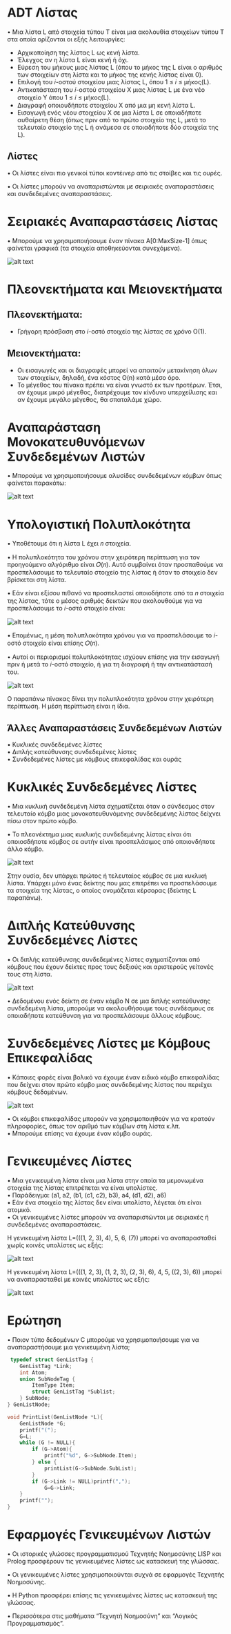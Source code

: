 # ADT Λίστας

• Μια λίστα L από στοιχεία τύπου T είναι μια ακολουθία στοιχείων τύπου T στα οποία ορίζονται οι εξής λειτουργίες:
  - Αρχικοποίηση της λίστας L ως κενή λίστα.
  - Έλεγχος αν η λίστα L είναι κενή ή όχι.
  - Εύρεση του μήκους μιας λίστας L (όπου το μήκος της L είναι ο αριθμός των στοιχείων στη λίστα και το μήκος της κενής λίστας είναι 0).
  - Επιλογή του 𝑖-οστού στοιχείου μιας λίστας L, όπου 1 ≤ 𝑖 ≤ μήκος(L).
  - Αντικατάσταση του 𝑖-οστού στοιχείου X μιας λίστας L με ένα νέο στοιχείο Y όπου 1 ≤ 𝑖 ≤ μήκος(L).
  - Διαγραφή οποιουδήποτε στοιχείου X από μια μη κενή λίστα L.
  - Εισαγωγή ενός νέου στοιχείου X σε μια λίστα L σε οποιαδήποτε αυθαίρετη θέση (όπως πριν από το πρώτο στοιχείο της L, μετά το τελευταίο στοιχείο της L ή ανάμεσα σε οποιαδήποτε δύο στοιχεία της L).

## Λίστες

• Οι λίστες είναι πιο γενικοί τύποι κοντέινερ από τις στοίβες και τις ουρές.

• Οι λίστες μπορούν να αναπαριστώνται με σειριακές αναπαραστάσεις και συνδεδεμένες αναπαραστάσεις.

# Σειριακές Αναπαραστάσεις Λίστας

• Μπορούμε να χρησιμοποιήσουμε έναν πίνακα A[0:MaxSize-1] όπως φαίνεται γραφικά (τα στοιχεία αποθηκεύονται συνεχόμενα).

![alt text](image.png)



# Πλεονεκτήματα και Μειονεκτήματα

## Πλεονεκτήματα:
- Γρήγορη πρόσβαση στο 𝑖-οστό στοιχείο της λίστας σε χρόνο O(1).

## Μειονεκτήματα:
- Οι εισαγωγές και οι διαγραφές μπορεί να απαιτούν μετακίνηση όλων των στοιχείων, δηλαδή, ένα κόστος O(n) κατά μέσο όρο.
- Το μέγεθος του πίνακα πρέπει να είναι γνωστό εκ των προτέρων. Έτσι, αν έχουμε μικρό μέγεθος, διατρέχουμε τον κίνδυνο υπερχείλισης και αν έχουμε μεγάλο μέγεθος, θα σπαταλάμε χώρο.

# Αναπαράσταση Μονοκατευθυνόμενων Συνδεδεμένων Λιστών

• Μπορούμε να χρησιμοποιήσουμε αλυσίδες συνδεδεμένων κόμβων όπως φαίνεται παρακάτω:

![alt text](image-1.png)

# Υπολογιστική Πολυπλοκότητα

• Υποθέτουμε ότι η λίστα L έχει 𝑛 στοιχεία.

• Η πολυπλοκότητα του χρόνου στην χειρότερη περίπτωση για τον προηγούμενο αλγόριθμο είναι 𝑂(𝑛). Αυτό συμβαίνει όταν προσπαθούμε να προσπελάσουμε το τελευταίο στοιχείο της λίστας ή όταν το στοιχείο δεν βρίσκεται στη λίστα.

• Εάν είναι εξίσου πιθανό να προσπελαστεί οποιοδήποτε από τα 𝑛 στοιχεία της λίστας, τότε ο μέσος αριθμός δεικτών που ακολουθούμε για να προσπελάσουμε το 𝑖-οστό στοιχείο είναι:



![alt text](image-2.png)



• Επομένως, η μέση πολυπλοκότητα χρόνου για να προσπελάσουμε το 𝑖-οστό στοιχείο είναι επίσης 𝑂(𝑛).

• Αυτοί οι περιορισμοί πολυπλοκότητας ισχύουν επίσης για την εισαγωγή πριν ή μετά το 𝑖-οστό στοιχείο, ή για τη διαγραφή ή την αντικατάστασή του.

![alt text](image-3.png)

O παραπάνω πίνακας δίνει την πολυπλοκότητα χρόνου στην χειρότερη περίπτωση. Η μέση περίπτωση είναι η ίδια.

## Άλλες Αναπαραστάσεις Συνδεδεμένων Λιστών

• Κυκλικές συνδεδεμένες λίστες  
• Διπλής κατεύθυνσης συνδεδεμένες λίστες  
• Συνδεδεμένες λίστες με κόμβους επικεφαλίδας και ουράς

# Κυκλικές Συνδεδεμένες Λίστες

• Μια κυκλική συνδεδεμένη λίστα σχηματίζεται όταν ο σύνδεσμος στον τελευταίο κόμβο μιας μονοκατευθυνόμενης συνδεδεμένης λίστας δείχνει πίσω στον πρώτο κόμβο.

• Το πλεονέκτημα μιας κυκλικής συνδεδεμένης λίστας είναι ότι οποιοσδήποτε κόμβος σε αυτήν είναι προσπελάσιμος από οποιονδήποτε άλλο κόμβο.

![alt text](image-4.png)

Στην ουσία, δεν υπάρχει πρώτος ή τελευταίος κόμβος σε μια κυκλική λίστα. Υπάρχει μόνο ένας δείκτης που μας επιτρέπει να προσπελάσουμε τα στοιχεία της λίστας, ο οποίος ονομάζεται κέρσορας (δείκτης L παραπάνω).

# Διπλής Κατεύθυνσης Συνδεδεμένες Λίστες

• Οι διπλής κατεύθυνσης συνδεδεμένες λίστες σχηματίζονται από κόμβους που έχουν δείκτες προς τους δεξιούς και αριστερούς γείτονές τους στη λίστα.


![alt text](image-5.png)

• Δεδομένου ενός δείκτη σε έναν κόμβο N σε μια διπλής κατεύθυνσης συνδεδεμένη λίστα, μπορούμε να ακολουθήσουμε τους συνδέσμους σε οποιαδήποτε κατεύθυνση για να προσπελάσουμε άλλους κόμβους.

# Συνδεδεμένες Λίστες με Κόμβους Επικεφαλίδας

• Κάποιες φορές είναι βολικό να έχουμε έναν ειδικό κόμβο επικεφαλίδας που δείχνει στον πρώτο κόμβο μιας συνδεδεμένης λίστας που περιέχει κόμβους δεδομένων.


![alt text](image-6.png)

• Οι κόμβοι επικεφαλίδας μπορούν να χρησιμοποιηθούν για να κρατούν πληροφορίες, όπως τον αριθμό των κόμβων στη λίστα κ.λπ.  
• Μπορούμε επίσης να έχουμε έναν κόμβο ουράς.

# Γενικευμένες Λίστες

• Μια γενικευμένη λίστα είναι μια λίστα στην οποία τα μεμονωμένα στοιχεία της λίστας επιτρέπεται να είναι υπολίστες.  
• Παράδειγμα: (a1, a2, (b1, (c1, c2), b3), a4, (d1, d2), a6)  
• Εάν ένα στοιχείο της λίστας δεν είναι υπολίστα, λέγεται ότι είναι ατομικό.  
• Οι γενικευμένες λίστες μπορούν να αναπαριστώνται με σειριακές ή συνδεδεμένες αναπαραστάσεις.

Η γενικευμένη λίστα L=(((1, 2, 3), 4), 5, 6, (7)) μπορεί να αναπαρασταθεί χωρίς κοινές υπολίστες ως εξής:

![alt text](image-7.png)

 Η γενικευμένη λίστα L=(((1, 2, 3), (1, 2, 3), (2, 3), 6), 4, 5, ((2, 3), 6)) μπορεί να αναπαρασταθεί με κοινές υπολίστες ως εξής:


![alt text](image-8.png)

# Ερώτηση
• Ποιον τύπο δεδομένων C μπορούμε να χρησιμοποιήσουμε για να αναπαραστήσουμε μια γενικευμένη λίστα;

```c
 typedef struct GenListTag {
    GenListTag *Link;
    int Atom;
    union SubNodeTag {
        ItemType Item;
        struct GenListTag *Sublist;
    } SubNode;
} GenListNode;

void PrintList(GenListNode *L){   
    GenListNode *G;
    printf("(");
    G=L;
    while (G != NULL){
        if (G->Atom){
            printf("%d", G->SubNode.Item);
        } else {
            printList(G->SubNode.SubList);
        }
        if (G->Link != NULL)printf(",");
            G=G->Link;
    }
    printf("");
}

```
# Εφαρμογές Γενικευμένων Λιστών

• Οι ιστορικές γλώσσες προγραμματισμού Τεχνητής Νοημοσύνης LISP και Prolog προσφέρουν τις γενικευμένες λίστες ως κατασκευή της γλώσσας.

• Οι γενικευμένες λίστες χρησιμοποιούνται συχνά σε εφαρμογές Τεχνητής Νοημοσύνης.

• Η Python προσφέρει επίσης τις γενικευμένες λίστες ως κατασκευή της γλώσσας.

• Περισσότερα στις μαθήματα “Τεχνητή Νοημοσύνη” και “Λογικός Προγραμματισμός”.
